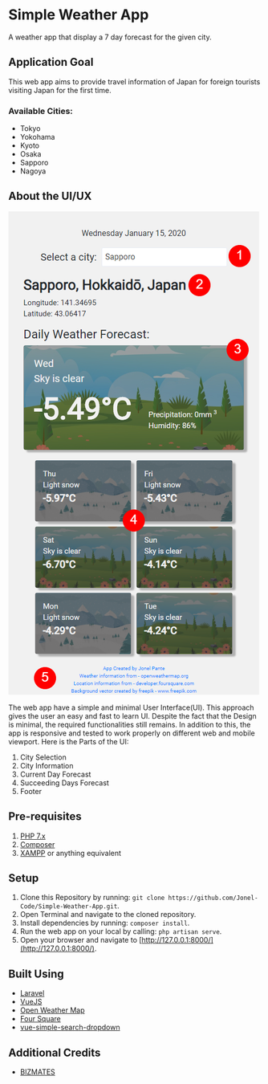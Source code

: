 # Simple Weather App
A weather app that display a 7 day forecast for the given city.

## Application Goal
This web app aims to provide travel information of Japan for foreign tourists visiting Japan for the first time.

### Available Cities:
- Tokyo
- Yokohama
- Kyoto
- Osaka
- Sapporo
- Nagoya
## About the UI/UX
![Web App ScreenShot](/screenshots/screenshot-127.0.0.1_8000-2020.01.15-15_00_50.png?raw=true "Web App Screenshot")

The web app have a simple and minimal User Interface(UI). This approach gives the user an easy and fast to learn UI. Despite the fact that the Design is minimal, the required functionalities still remains. In addition to this, the app is responsive and tested to work properly on different web and mobile viewport. Here is the Parts of the UI:

1. City Selection
2. City Information
3. Current Day Forecast
4. Succeeding Days Forecast
5. Footer

## Pre-requisites
1. [PHP 7.x](https://www.php.net/downloads)
2. [Composer](https://getcomposer.org/download/)
3. [XAMPP](https://www.apachefriends.org/download.html) or anything equivalent

## Setup
1. Clone this Repository by running: `git clone https://github.com/Jonel-Code/Simple-Weather-App.git`.
2. Open Terminal and navigate to the cloned repository.
3. Install dependencies by running: `composer install`.
4. Run the web app on your local by calling: `php artisan serve`.
5. Open your browser and navigate to [http://127.0.0.1:8000/](http://127.0.0.1:8000/).

## Built Using
- [Laravel](https://laravel.com/)
- [VueJS](https://vuejs.org/)
- [Open Weather Map](https://openweathermap.org/)
- [Four Square](https://developer.foursquare.com/)
- [vue-simple-search-dropdown](https://github.com/romainsimon/vue-simple-search-dropdown)

## Additional Credits
- [BIZMATES](https://www.bizmates.ph/)
